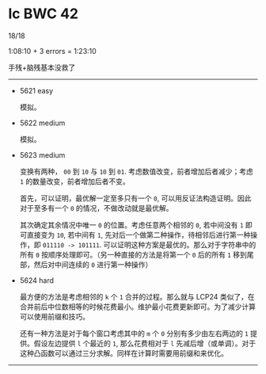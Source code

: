 # lc BWC 42

18/18

1:08:10 + 3 errors = 1:23:10

手残+脑残基本没救了

------

- 5621 easy

    模拟。

- 5622 medium

    模拟。

- 5623 medium

    变换有两种， `00` 到 `10` 与 `10` 到 `01`. 考虑数值改变，前者增加后者减少；考虑 `1` 的数量改变，前者增加后者不变。

    首先，可以证明，最优解一定至多只有一个 `0`, 可以用反证法构造证明。因此对于至多有一个 `0` 的情况，不做改动就是最优解。

    其次确定其余情况中唯一 `0` 的位置。考虑任意两个相邻的 `0`, 若中间没有 `1` 即可直接变为 `10`, 若中间有 `1`, 先对后一个做第二种操作，待相邻后进行第一种操作，即 `011110 -> 101111`. 可以证明这种方案是最优的。那么对于字符串中的所有 `0` 按顺序处理即可。（另一种直接的方法是将第一个 `0` 后的所有 `1` 移到尾部，然后对中间连续的 `0` 进行第一种操作）

- 5624 hard

    最方便的方法是考虑相邻的 `k` 个 `1` 合并的过程。那么就与 LCP24 类似了，在合并前后中位数相等的时候花费最小。维护最小花费更新即可。为了减少计算可以使用前缀和技巧。

    还有一种方法是对于每个窗口考虑其中的 `m` 个 `0` 分别有多少由左右两边的 `1` 提供。假设左边提供 `l` 个最近的 `1`, 那么花费相对于 `l` 先减后增（或单调）。对于这种凸函数可以通过三分求解。同样在计算时需要用前缀和来优化。

------
